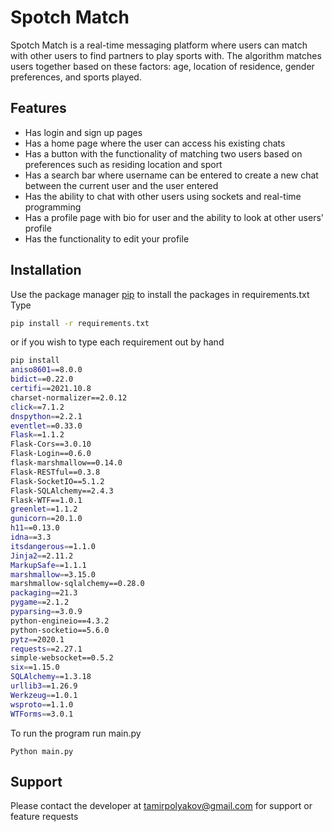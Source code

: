 # Spotch Match

Spotch Match is a real-time messaging platform where users can match with other users to find partners to play sports with. The algorithm matches users together based on these factors: age, location of residence, gender preferences, and sports played.

## Features

* Has login and sign up pages
* Has a home page where the user can access his existing chats
* Has a button with the functionality of matching two users based on preferences such as residing location and sport
* Has a search bar where username can be entered to create a new chat between the current user and the user entered
* Has the ability to chat with other users using sockets and real-time programming
* Has a profile page with bio for user and the ability to look at other users' profile
* Has the functionality to edit your profile 

## Installation

Use the package manager [pip](https://pip.pypa.io/en/stable/) to install the packages in requirements.txt<br>Type

```bash
pip install -r requirements.txt
```
or if you wish to type each requirement out by hand
```bash
pip install 
aniso8601==8.0.0
bidict==0.22.0
certifi==2021.10.8
charset-normalizer==2.0.12
click==7.1.2
dnspython==2.2.1
eventlet==0.33.0
Flask==1.1.2
Flask-Cors==3.0.10
Flask-Login==0.6.0
flask-marshmallow==0.14.0
Flask-RESTful==0.3.8
Flask-SocketIO==5.1.2
Flask-SQLAlchemy==2.4.3
Flask-WTF==1.0.1
greenlet==1.1.2
gunicorn==20.1.0
h11==0.13.0
idna==3.3
itsdangerous==1.1.0
Jinja2==2.11.2
MarkupSafe==1.1.1
marshmallow==3.15.0
marshmallow-sqlalchemy==0.28.0
packaging==21.3
pygame==2.1.2
pyparsing==3.0.9
python-engineio==4.3.2
python-socketio==5.6.0
pytz==2020.1
requests==2.27.1
simple-websocket==0.5.2
six==1.15.0
SQLAlchemy==1.3.18
urllib3==1.26.9
Werkzeug==1.0.1
wsproto==1.1.0
WTForms==3.0.1

```

To run the program run main.py
```
Python main.py
```

## Support
Please contact the developer at tamirpolyakov@gmail.com for support or feature requests

